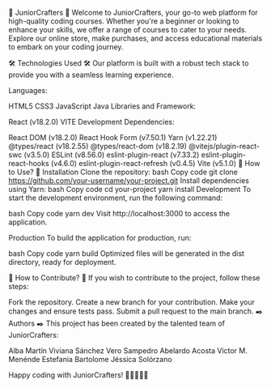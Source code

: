 
🚀 JuniorCrafters 🚀
Welcome to JuniorCrafters, your go-to web platform for high-quality coding courses. Whether you're a beginner or looking to enhance your skills, we offer a range of courses to cater to your needs. Explore our online store, make purchases, and access educational materials to embark on your coding journey.

🛠️ Technologies Used 🛠️
Our platform is built with a robust tech stack to provide you with a seamless learning experience.

Languages:

HTML5
CSS3
JavaScript
Java
Libraries and Framework:

React (v18.2.0)
VITE
Development Dependencies:

React DOM (v18.2.0)
React Hook Form (v7.50.1)
Yarn (v1.22.21)
@types/react (v18.2.55)
@types/react-dom (v18.2.19)
@vitejs/plugin-react-swc (v3.5.0)
ESLint (v8.56.0)
eslint-plugin-react (v7.33.2)
eslint-plugin-react-hooks (v4.6.0)
eslint-plugin-react-refresh (v0.4.5)
Vite (v5.1.0)
📢 How to Use? 📢
Installation
Clone the repository:
bash
Copy code
git clone https://github.com/your-username/your-project.git
Install dependencies using Yarn:
bash
Copy code
cd your-project
yarn install
Development
To start the development environment, run the following command:

bash
Copy code
yarn dev
Visit http://localhost:3000 to access the application.

Production
To build the application for production, run:

bash
Copy code
yarn build
Optimized files will be generated in the dist directory, ready for deployment.

🔨 How to Contribute? 🔨
If you wish to contribute to the project, follow these steps:

Fork the repository.
Create a new branch for your contribution.
Make your changes and ensure tests pass.
Submit a pull request to the main branch.
✒️ Authors ✒️
This project has been created by the talented team of JuniorCrafters:

Alba Martín
Viviana Sánchez
Vero Sampedro
Abelardo Acosta
Victor M. Menénde
Estefania Bartolome
Jéssica Solórzano


Happy coding with JuniorCrafters! 🚀👩‍💻👨‍💻
